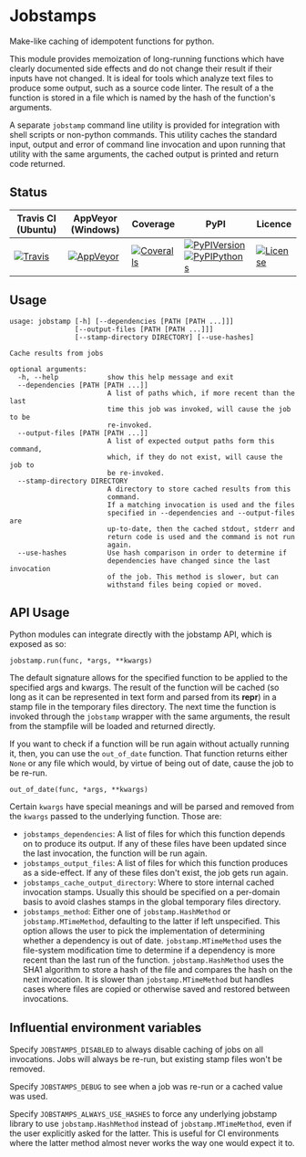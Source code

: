 # Jobstamps

Make-like caching of idempotent functions for python.

This module provides memoization of long-running functions which have clearly
documented side effects and do not change their result if their inputs
have not changed. It is ideal for tools which analyze text files to produce
some output, such as a source code linter. The result of a the function
is stored in a file which is named by the hash of the function's
arguments.

A separate `jobstamp` command line utility is provided for integration
with shell scripts or non-python commands. This utility caches the
standard input, output and error of command line invocation and upon
running that utility with the same arguments, the cached output
is printed and return code returned.

## Status

| Travis CI (Ubuntu) | AppVeyor (Windows) | Coverage | PyPI | Licence |
|--------------------|--------------------|----------|------|---------|
|[![Travis](https://img.shields.io/travis/polysquare/jobstamps.svg)](http://travis-ci.org/polysquare/jobstamps)|[![AppVeyor](https://img.shields.io/appveyor/ci/smspillaz/jobstamps.svg)](https://ci.appveyor.com/project/smspillaz/jobstamps)|[![Coveralls](https://img.shields.io/coveralls/polysquare/jobstamps.svg)](http://coveralls.io/polysquare/jobstamps)|[![PyPIVersion](https://img.shields.io/pypi/v/jobstamps.svg)](https://pypi.python.org/pypi/jobstamps)[![PyPIPythons](https://img.shields.io/pypi/pyversions/jobstamps.svg)](https://pypi.python.org/pypi/jobstamps)|[![License](https://img.shields.io/github/license/polysquare/jobstamps.svg)](http://github.com/polysquare/jobstamps)|

## Usage

    usage: jobstamp [-h] [--dependencies [PATH [PATH ...]]]
                    [--output-files [PATH [PATH ...]]]
                    [--stamp-directory DIRECTORY] [--use-hashes]

    Cache results from jobs

    optional arguments:
      -h, --help            show this help message and exit
      --dependencies [PATH [PATH ...]]
                            A list of paths which, if more recent than the last
                            time this job was invoked, will cause the job to be
                            re-invoked.
      --output-files [PATH [PATH ...]]
                            A list of expected output paths form this command,
                            which, if they do not exist, will cause the job to
                            be re-invoked.
      --stamp-directory DIRECTORY
                            A directory to store cached results from this
                            command.
                            If a matching invocation is used and the files
                            specified in --dependencies and --output-files are
                            up-to-date, then the cached stdout, stderr and
                            return code is used and the command is not run
                            again.
      --use-hashes          Use hash comparison in order to determine if
                            dependencies have changed since the last invocation
                            of the job. This method is slower, but can
                            withstand files being copied or moved.

## API Usage

Python modules can integrate directly with the jobstamp API, which is
exposed as so:

    jobstamp.run(func, *args, **kwargs)

The default signature allows for the specified function to be applied to
the specified args and kwargs. The result of the function will be cached
(so long as it can be represented in text form and parsed from its
__repr__) in a stamp file in the temporary files directory. The next time
the function is invoked through the `jobstamp` wrapper with the same arguments,
the result from the stampfile will be loaded and returned directly.

If you want to check if a function will be run again without actually running
it, then, you can use the `out_of_date` function. That function returns
either `None` or any file which would, by virtue of being out of date,
cause the job to be re-run.

    out_of_date(func, *args, **kwargs)

Certain `kwargs` have special meanings and will be parsed and removed
from the `kwargs` passed to the underlying function. Those are:

- `jobstamps_dependencies`: A list of files for which this function depends
                            on to produce its output. If any of these files
                            have been updated since the last invocation, the
                            function will be run again.
- `jobstamps_output_files`: A list of files for which this function produces
                            as a side-effect. If any of these files don't
                            exist, the job gets run again.
- `jobstamps_cache_output_directory`: Where to store internal cached
                                      invocation stamps. Usually this
                                      should be specified on a per-domain
                                      basis to avoid clashes stamps in the
                                      global temporary files directory.
- `jobstamps_method`: Either one of `jobstamp.HashMethod` or
                      `jobstamp.MTimeMethod`, defaulting to the latter if
                      left unspecified. This option allows the user to pick
                      the implementation of determining whether a dependency
                      is out of date. `jobstamp.MTimeMethod` uses the
                      file-system modification time to determine if a
                      dependency is more recent than the last run of the
                      function. `jobstamp.HashMethod` uses the SHA1 algorithm
                      to store a hash of the file and compares the hash on
                      the next invocation. It is slower than
                      `jobstamp.MTimeMethod` but handles cases where files
                      are copied or otherwise saved and restored between
                      invocations.

## Influential environment variables

Specify `JOBSTAMPS_DISABLED` to always disable caching of jobs on all
invocations. Jobs will always be re-run, but existing stamp files
won't be removed.

Specify `JOBSTAMPS_DEBUG` to see when a job was re-run or a cached
value was used.

Specify `JOBSTAMPS_ALWAYS_USE_HASHES` to force any underlying jobstamp
library to use `jobstamp.HashMethod` instead of `jobstamp.MTimeMethod`, even
if the user explicitly asked for the latter. This is useful for CI environments
where the latter method almost never works the way one would expect it to.

